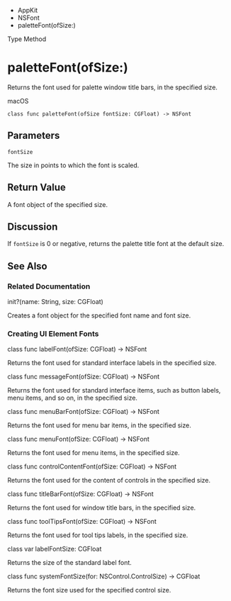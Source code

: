 

- AppKit
- NSFont
-  paletteFont(ofSize:) 

Type Method

# paletteFont(ofSize:)

Returns the font used for palette window title bars, in the specified size.

macOS

``` source
class func paletteFont(ofSize fontSize: CGFloat) -> NSFont
```

## Parameters 

`fontSize`  

The size in points to which the font is scaled.

## Return Value

A font object of the specified size.

## Discussion

If `fontSize` is 0 or negative, returns the palette title font at the default size.

## See Also

### Related Documentation

init?(name: String, size: CGFloat)

Creates a font object for the specified font name and font size.

### Creating UI Element Fonts

class func labelFont(ofSize: CGFloat) -> NSFont

Returns the font used for standard interface labels in the specified size.

class func messageFont(ofSize: CGFloat) -> NSFont

Returns the font used for standard interface items, such as button labels, menu items, and so on, in the specified size.

class func menuBarFont(ofSize: CGFloat) -> NSFont

Returns the font used for menu bar items, in the specified size.

class func menuFont(ofSize: CGFloat) -> NSFont

Returns the font used for menu items, in the specified size.

class func controlContentFont(ofSize: CGFloat) -> NSFont

Returns the font used for the content of controls in the specified size.

class func titleBarFont(ofSize: CGFloat) -> NSFont

Returns the font used for window title bars, in the specified size.

class func toolTipsFont(ofSize: CGFloat) -> NSFont

Returns the font used for tool tips labels, in the specified size.

class var labelFontSize: CGFloat

Returns the size of the standard label font.

class func systemFontSize(for: NSControl.ControlSize) -> CGFloat

Returns the font size used for the specified control size.


